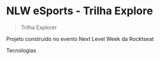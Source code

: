# NLW eSports - Trilha Explore

>Trilha Explorer

Projeto construido no evento Next Level Week da Rocktseat

Tecnologias
